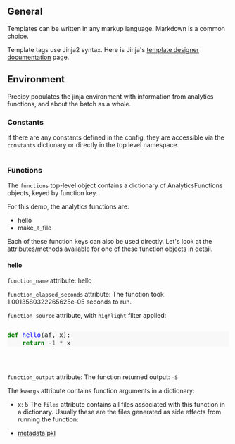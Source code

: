 <style>
    @page {
        size: letter landscape;
        margin: 2cm;
    }
</style>

## General

Templates can be written in any markup language. Markdown is a common choice.

Template tags use Jinja2 syntax. Here is Jinja's [template designer documentation](https://jinja.palletsprojects.com/en/2.11.x/templates/) page.

## Environment

Precipy populates the jinja environment with information from analytics functions, and about the batch as a whole.

### Constants

If there are any constants defined in the config, they are accessible via the `constants` dictionary or directly in the top level namespace.

<table>

</table>

### Functions

The `functions` top-level object contains a dictionary of AnalyticsFunctions objects, keyed by function key.

For this demo, the analytics functions are:


- hello
- make_a_file

Each of these function keys can also be used directly. Let's look at the attributes/methods available for one of these function objects in detail.



#### hello

`function_name` attribute:
hello

`function_elapsed_seconds` attribute:
The function took 1.0013580322265625e-05 seconds to run.

`function_source` attribute, with `highlight` filter applied:
<pre>
<div class="highlight" style="background: #f8f8f8"><pre style="line-height: 125%"><span></span><a name="l-1"></a><span style="color: #008000; font-weight: bold">def</span> <span style="color: #0000FF">hello</span>(af, x):
<a name="l-2"></a>    <span style="color: #008000; font-weight: bold">return</span> <span style="color: #666666">-1</span> <span style="color: #666666">*</span> x
</pre></div>
</pre>

`function_output` attribute:
The function returned output: `-5`

The `kwargs` attribute contains function arguments in a dictionary:


- x: 5
The `files` attribute contains all files associated with this function in a dictionary. Usually these are the files generated as side effects from running the function:


- <a href="metadata.pkl">metadata.pkl</a>
